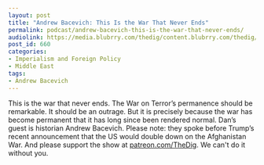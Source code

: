 ```yaml
---
layout: post
title: "Andrew Bacevich: This Is the War That Never Ends"
permalink: podcast/andrew-bacevich-this-is-the-war-that-never-ends/
audiolink: https://media.blubrry.com/thedig/content.blubrry.com/thedig/The_Dig_-_EP_41_-_Bacevich.mp3
post_id: 660
categories: 
- Imperialism and Foreign Policy
- Middle East
tags: 
- Andrew Bacevich
---
```


This is the war that never ends. The War on Terror’s permanence should be remarkable. It should be an outrage. But it is precisely because the war has become permanent that it has long since been rendered normal. Dan’s guest is historian Andrew Bacevich. Please note: they spoke before Trump’s recent announcement that the US would double down on the Afghanistan War. And please support the show at [patreon.com/TheDig](patreon.com/TheDig). We can't do it without you.